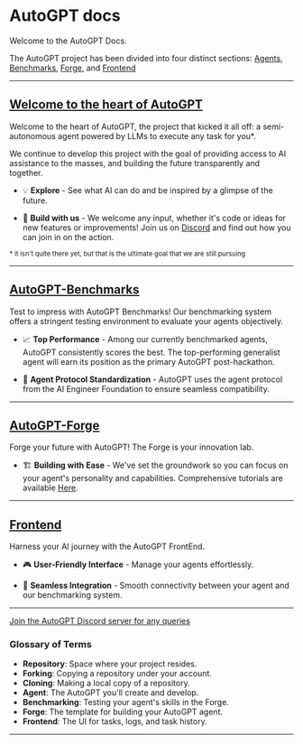 # AutoGPT docs

Welcome to the AutoGPT Docs.

The AutoGPT project has been divided into four distinct sections: [Agents](#welcome-to-the-heart-of-autogpt), [Benchmarks](#autogpt-benchmarks), [Forge](#autogpt-forge), and [Frontend](#frontend)

---

## [Welcome to the heart of AutoGPT](AutoGPT/setup.md)

Welcome to the heart of AutoGPT, the project that kicked it all off: a semi-autonomous agent powered by LLMs to execute any task for you*.

We continue to develop this project with the goal of providing access to AI assistance to the masses, and building the future transparently and together.

- 💡 **Explore** - See what AI can do and be inspired by a glimpse of the future.

- 🚀 **Build with us** - We welcome any input, whether it's code or ideas for new features or improvements! Join us on [Discord](https://discord.gg/autogpt) and find out how you can join in on the action.

<small>* it isn't quite there yet, but that is the ultimate goal that we are still pursuing</small>

---

## [AutoGPT-Benchmarks](benchmarks/benchmark.md)

Test to impress with AutoGPT Benchmarks! Our benchmarking system offers a stringent testing environment to evaluate your agents objectively. 

- 📈 **Top Performance** - Among our currently benchmarked agents, AutoGPT consistently scores the best. The top-performing generalist agent will earn its position as the primary AutoGPT post-hackathon.

- 🔌 **Agent Protocol Standardization** - AutoGPT uses the agent protocol from the AI Engineer Foundation to ensure seamless compatibility.

---

## [AutoGPT-Forge](forge/get-started.md)

Forge your future with AutoGPT! The Forge is your innovation lab.

- 🏗️ **Building with Ease** - We've set the groundwork so you can focus on your agent's personality and capabilities. Comprehensive tutorials are available [Here](https://aiedge.medium.com/autogpt-forge-e3de53cc58ec).

---

## [Frontend](front-end/the-ui.md)

Harness your AI journey with the AutoGPT FrontEnd.

- 🎮 **User-Friendly Interface** - Manage your agents effortlessly.

- 🔄 **Seamless Integration** - Smooth connectivity between your agent and our benchmarking system.

---

[Join the AutoGPT Discord server for any queries](discord.gg/autogpt)

### Glossary of Terms

- **Repository**: Space where your project resides.
- **Forking**: Copying a repository under your account.
- **Cloning**: Making a local copy of a repository.
- **Agent**: The AutoGPT you'll create and develop.
- **Benchmarking**: Testing your agent's skills in the Forge.
- **Forge**: The template for building your AutoGPT agent.
- **Frontend**: The UI for tasks, logs, and task history.

---
